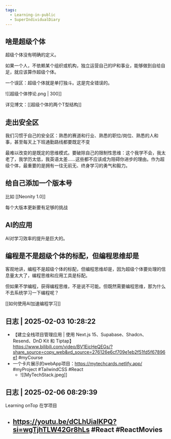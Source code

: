 ```yaml
---
tags:
  - Learning-in-public
  - SuperIndividualDiary
---
```

## 啥是超级个体

超级个体没有明确的定义。

如果一个人，不依赖某个组织或机构，独立运营自己的IP和事业，能够做到自给自足，就应该算作超级个体。

一个误区：超级个体就是单打独斗。这是完全错误的。

![[超级个体悖论.png | 300]]

详见博文：[[超级个体的两个T型结构]]

## 走出安全区

我们习惯于自己的安全区：熟悉的赛道和行业、熟悉的职位/岗位、熟悉的人和事，甚至每天上下班通勤路线都要既定不变

最难以改变的是既定的思维模式。要破除自己的限制性思维：这个我学不会，我太老了，我学历太低，我英语太差……这些都不应该成为阻碍你进步的理由。作为超级个体，最重要的是拥有一往无前无、终身学习的勇气和毅力。

## 给自己添加一个版本号

比如 [[Neonity 1.0]]

每个大版本更新要有足够的挑战

## AI的应用

AI对学习效率的提升是巨大的。

## 编程是不是超级个体的标配，但编程思维却是

客观地讲，编程不是超级个体的标配，但编程思维却是，因为超级个体要处理的信息量太大了，编程思维和应用工具是标配。

但如果不学编程，获得编程思维，不是说不可能。但既然需要编程思维，那为什么不去系统学习一下编程呢？

[[如何使用AI加速编程学习]]

## 日志 | 2025-02-03 10:28:22

- 【建立全栈项目管理应用 | 使用 Next.js 15、Supabase、Shadcn、Resend、DnD Kit 和 Tiptap】 https://www.bilibili.com/video/BV1EicHeQEGs/?share_source=copy_web&vd_source=276126e6cf709e1eb2f51fd5f67896e1 #myCourse 
- 一个卡片展示的webApp项目：https://mytechcards.netlify.app/ #myProject #TailwindCSS #React 
	- ![[MyTechStack.jpeg]]
## 日志 | 2025-02-06 08:29:39


Learning onTop 在学项目
- https://youtu.be/dCLhUialKPQ?si=wgTjhTLW42Gr8hLs #React #ReactMovies
	- 
